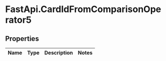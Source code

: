 # FastApi.CardIdFromComparisonOperator5

## Properties
Name | Type | Description | Notes
------------ | ------------- | ------------- | -------------
